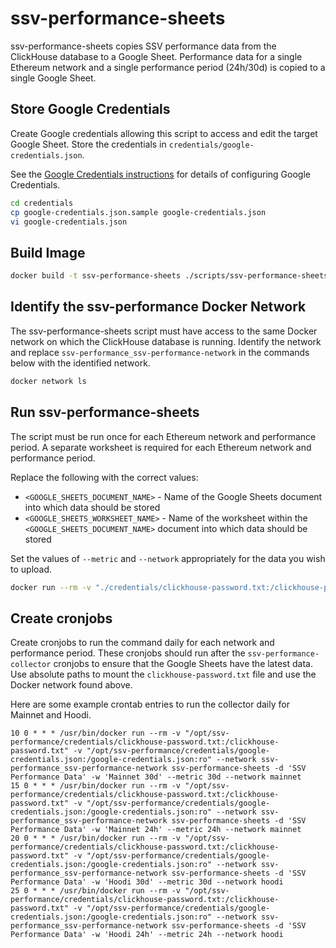 # ssv-performance-sheets

ssv-performance-sheets copies SSV performance data from the ClickHouse database to a Google Sheet. Performance data for a single Ethereum network and a single performance period (24h/30d) is copied to a single Google Sheet.

## Store Google Credentials

Create Google credentials allowing this script to access and edit the target Google Sheet. Store the credentials in `credentials/google-credentials.json`.

See the [Google Credentials instructions](../../docs/google-credentials.md) for details of configuring Google Credentials.

```bash
cd credentials
cp google-credentials.json.sample google-credentials.json
vi google-credentials.json
```

## Build Image

```bash
docker build -t ssv-performance-sheets ./scripts/ssv-performance-sheets/
```

## Identify the ssv-performance Docker Network

The ssv-performance-sheets script must have access to the same Docker network on which the ClickHouse database is running. Identify the network and replace `ssv-performance_ssv-performance-network` in the commands below with the identified network.

```bash
docker network ls
```

## Run ssv-performance-sheets

The script must be run once for each Ethereum network and performance period. A separate worksheet is required for each Ethereum network and performance period.

Replace the following with the correct values:
- `<GOOGLE_SHEETS_DOCUMENT_NAME>` - Name of the Google Sheets document into which data should be stored
- `<GOOGLE_SHEETS_WORKSHEET_NAME>` - Name of the worksheet within the `<GOOGLE_SHEETS_DOCUMENT_NAME>` document into which data should be stored

Set the values of `--metric` and `--network` appropriately for the data you wish to upload.

```bash
docker run --rm -v "./credentials/clickhouse-password.txt:/clickhouse-password.txt" -v "./credentials/google-credentials.json:/google-credentials.json:ro" --network ssv-performance_ssv-performance-network ssv-performance-sheets -d '<GOOGLE_SHEETS_DOCUMENT_NAME>' -w '<GOOGLE_SHEETS_WORKSHEET_NAME>' --metric 30d --network mainnet
```

## Create cronjobs

Create cronjobs to run the command daily for each network and performance period. These cronjobs should run after the `ssv-performance-collector` cronjobs to ensure that the Google Sheets have the latest data. Use absolute paths to mount the `clickhouse-password.txt` file and use the Docker network found above.

Here are some example crontab entries to run the collector daily for Mainnet and Hoodi. 

```
10 0 * * * /usr/bin/docker run --rm -v "/opt/ssv-performance/credentials/clickhouse-password.txt:/clickhouse-password.txt" -v "/opt/ssv-performance/credentials/google-credentials.json:/google-credentials.json:ro" --network ssv-performance_ssv-performance-network ssv-performance-sheets -d 'SSV Performance Data' -w 'Mainnet 30d' --metric 30d --network mainnet
15 0 * * * /usr/bin/docker run --rm -v "/opt/ssv-performance/credentials/clickhouse-password.txt:/clickhouse-password.txt" -v "/opt/ssv-performance/credentials/google-credentials.json:/google-credentials.json:ro" --network ssv-performance_ssv-performance-network ssv-performance-sheets -d 'SSV Performance Data' -w 'Mainnet 24h' --metric 24h --network mainnet
20 0 * * * /usr/bin/docker run --rm -v "/opt/ssv-performance/credentials/clickhouse-password.txt:/clickhouse-password.txt" -v "/opt/ssv-performance/credentials/google-credentials.json:/google-credentials.json:ro" --network ssv-performance_ssv-performance-network ssv-performance-sheets -d 'SSV Performance Data' -w 'Hoodi 30d' --metric 30d --network hoodi
25 0 * * * /usr/bin/docker run --rm -v "/opt/ssv-performance/credentials/clickhouse-password.txt:/clickhouse-password.txt" -v "/opt/ssv-performance/credentials/google-credentials.json:/google-credentials.json:ro" --network ssv-performance_ssv-performance-network ssv-performance-sheets -d 'SSV Performance Data' -w 'Hoodi 24h' --metric 24h --network hoodi
```